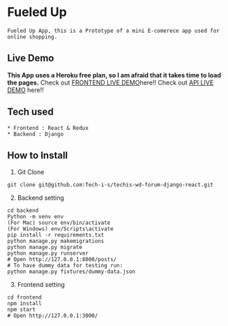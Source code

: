 # Fueled Up
```
Fueled Up App, this is a Prototype of a mini E-comerece app used for online shopping.
```
## Live Demo
**This App uses a Heroku free plan, so I am afraid that it takes time to load the pages.**
Check out [FRONTEND LIVE DEMO](https://frontend-fueled.herokuapp.com)here!!
Check out [API LIVE DEMO](https://backend-fueled.herokuapp.com) here!!
## Tech used
```
* Frontend : React & Redux
* Backend : Django
```
## How to Install
1. Git Clone
```
git clone git@github.com:Tech-i-s/techis-wd-forum-django-react.git
```
2. Backend setting
```
cd backend
Python -m venv env
(For Mac) source env/bin/activate
(For Windows) env/Scripts\activate
pip install -r requirements.txt
python manage.py makemigrations
python manage.py migrate
python manage.py runserver
# Open http://127.0.0.1:8000/posts/
# To have dummy data for testing run:
python manage.py fixtures/dummy-data.json
```
3. Frontend setting
```
cd frontend
npm install
npm start
# Open http://127.0.0.1:3000/
```
